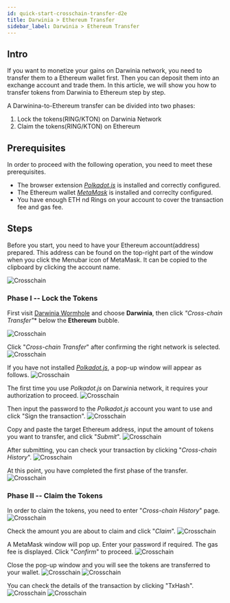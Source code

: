 ```yaml
---
id: quick-start-crosschain-transfer-d2e
title: Darwinia > Ethereum Transfer
sidebar_label: Darwinia > Ethereum Transfer
---
```


## Intro

If you want to monetize your gains on Darwinia network, you need to transfer them to a Ethereum wallet first. Then you can deposit them into an exchange account and trade them. In this article, we will show you how to transfer tokens from Darwinia to Ethereum step by step.

A Darwinina-to-Ethereum transfer can be divided into two phases:
1. Lock the tokens(RING/KTON) on Darwinia Network
2. Claim the tokens(RING/KTON) on Ethereum

## Prerequisites
In order to proceed with the following operation, you need to meet these prerequisites.

- The browser extension [*Polkadot.js*](content/en/quick-start-account##) is installed and correctly configured. 
- The Ethereum wallet [*MetaMask*](https://chrome.google.com/webstore/detail/metamask/nkbihfbeogaeaoehlefnkodbefgpgknn) is installed and correclty configured. 
- You have enough ETH nd Rings on your account to cover the transaction fee and gas fee.

## Steps

Before you start, you need to have your Ethereum account(address) prepared. This address can be found on the top-right part of the window when you click the Menubar icon of MetaMask. It can be copied to the clipboard by clicking the account name.

![Crosschain](assets/quick_start/darwinia-crosschain-transfer-d2e-00-address.png)


### Phase I -- Lock the Tokens

First visit [Darwinia Wormhole](https://wormhole.darwinia.network/) and choose **Darwinia**, then click *"Cross-chain Transfer"** below the **Ethereum** bubble.

![Crosschain](assets/quick_start/darwinia-crosschain-transfer-d2e-01.png)

Click "*Cross-chain Transfer*" after confirming the right network is selected.
![Crosschain](assets/quick_start/darwinia-crosschain-transfer-d2e-02.png)

If you have not installed [*Polkadot.js*](content/en/quick-start-account##), a pop-up window will appear as follows.
![Crosschain](assets/quick_start/darwinia-crosschain-transfer-d2e-02-01-polkadot-missing.png)

The first time you use *Polkadot.js* on Darwinia network, it requires your authorization to proceed.
![Crosschain](assets/quick_start/darwinia-crosschain-transfer-d2e-02-02-polkadot-auth.png)

Then input the password to the *Polkadot.js* account you want to use and click "Sign the transaction".
![Crosschain](assets/quick_start/darwinia-crosschain-transfer-d2e-03-01-polkadot-sign.png)

Copy and paste the target Ethereum address, input the amount of tokens you want to transfer, and click "*Submit*".
![Crosschain](assets/quick_start/darwinia-crosschain-transfer-d2e-03.png)

After submitting, you can check your transaction by clicking "*Cross-chain History*".
![Crosschain](assets/quick_start/darwinia-crosschain-transfer-d2e-04.png)

At this point, you have completed the first phase of the transfer.
![Crosschain](assets/quick_start/darwinia-crosschain-transfer-d2e-05.png)

### Phase II -- Claim the Tokens

In order to claim the tokens, you need to enter "*Cross-chain History*" page.
![Crosschain](assets/quick_start/darwinia-crosschain-transfer-d2e-06.png)

Check the amount you are about to claim and click "*Claim*".
![Crosschain](assets/quick_start/darwinia-crosschain-transfer-d2e-07.png)

A MetaMask window will pop up. Enter your password if required. The gas fee is displayed. Click "*Confirm*" to proceed.
![Crosschain](assets/quick_start/darwinia-crosschain-transfer-d2e-07-01-confirm.png)

Close the pop-up window and you will see the tokens are transferred to your wallet.
![Crosschain](assets/quick_start/darwinia-crosschain-transfer-d2e-07-02-close.png)
![Crosschain](assets/quick_start/darwinia-crosschain-transfer-d2e-08-success.png)

You can check the details of the transaction by clicking "TxHash".
![Crosschain](assets/quick_start/darwinia-crosschain-transfer-d2e-09.png)
![Crosschain](assets/quick_start/darwinia-crosschain-transfer-d2e-10.png)